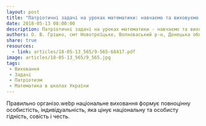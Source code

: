 ```yaml
---
layout: post
title: "Патріотичні задачі на уроках математики: навчаємо та виховуємо любов до рідної держави одночасно!"
date: 2018-05-13 08:00:00
description: Патріотичні задачі на уроках математики - навчаємо та виховуємо любов до рідної держави одночасно
authors: О. В. Грішко, смт Новотроїцьке, Волноваський р-н, Донецька обл.
share: true
resources:
  - link: articles/18-05-13_565/9-565-68417.pdf
image: articles/18-05-13_565/9_565.jpg
tags:
 - Виховання
 - Задачі
 - Патріотизм
 - Математика в школах України
---
```


Правильно організо.webp національне виховання формує повноцінну особистість, індивідуальність, яка цінує національну та особисту гідність, совість і честь.
